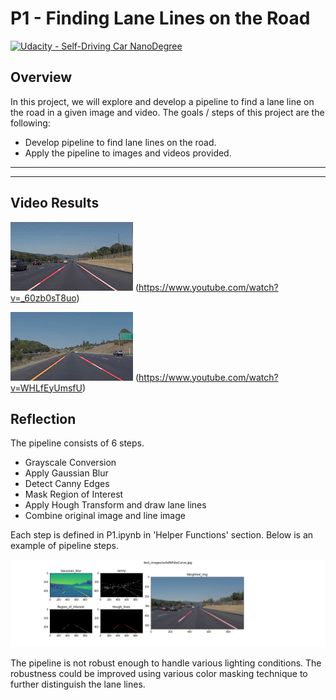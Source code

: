 # P1 - Finding Lane Lines on the Road
[![Udacity - Self-Driving Car NanoDegree](https://s3.amazonaws.com/udacity-sdc/github/shield-carnd.svg)](http://www.udacity.com/drive)

## Overview

In this project, we will explore and develop a pipeline to find a lane line on the road in a given image and video.  The goals / steps of this project are the following:

* Develop pipeline to find lane lines on the road.
* Apply the pipeline to images and videos provided.

---
[//]: # (Image References)
[image1]: ./test_images_output/solidwhite.jpg
[image2]: ./test_images_output/solidyellow.jpg
[image3]: ./test_images_output/solidWhiteCurve_process.jpg
---

## Video Results

![solidWhiteRight.mp4 Output][image1]
(https://www.youtube.com/watch?v=_60zb0sT8uo)

![solidYellowLeft.mp4 Output][image2]
(https://www.youtube.com/watch?v=WHLfEyUmsfU)

## Reflection

The pipeline consists of 6 steps.

* Grayscale Conversion
* Apply Gaussian Blur
* Detect Canny Edges
* Mask Region of Interest
* Apply Hough Transform and draw lane lines
* Combine original image and line image

Each step is defined in P1.ipynb in 'Helper Functions' section.  Below is an example of pipeline steps.

![alt text][image3]

The pipeline is not robust enough to handle various lighting conditions.  The robustness could be improved using various color masking technique to further distinguish the lane lines.

